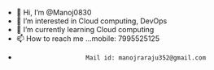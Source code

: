 - 👋 Hi, I’m @Manoj0830
- 👀 I’m interested in Cloud computing, DevOps
- 🌱 I’m currently learning Cloud computing
- 📫 How to reach me ...mobile: 7995525125
-                        Mail id: manojraraju352@gmail.com
<!---
Manoj0830/Manoj0830 is a ✨ special ✨ repository because its `README.md` (this file) appears on your GitHub profile.
You can click the Preview link to take a look at your changes.
--->
